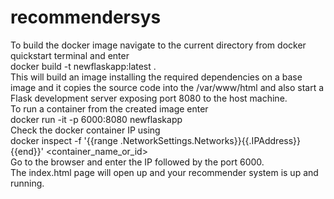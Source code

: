 # recommendersys
To build the docker image navigate to the current directory from docker quickstart terminal and enter<br/>
docker build -t newflaskapp:latest .<br/>
This will build an image installing the required dependencies on a base image and it copies the source code into the /var/www/html and also start a Flask development server exposing port 8080 to the host machine.<br/>
To run a container from the created image enter<br/>
docker run -it -p 6000:8080 newflaskapp<br/>
Check the docker container IP using <br/>
docker inspect -f '{{range .NetworkSettings.Networks}}{{.IPAddress}}{{end}}' <container_name_or_id><br/>
Go to the browser and enter the IP followed by the port 6000.<br/>
The index.html page will open up and your recommender system is up and running.<br/>
